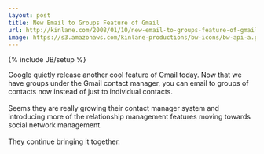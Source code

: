 ```yaml
---
layout: post
title: New Email to Groups Feature of Gmail
url: http://kinlane.com/2008/01/10/new-email-to-groups-feature-of-gmail/
image: https://s3.amazonaws.com/kinlane-productions/bw-icons/bw-api-a.png
---
```

{% include JB/setup %}
<p>
     Google quietly release another cool feature of Gmail today. Now that we have groups under the Gmail contact manager, you can email to groups of contacts now instead of just to individual contacts.
     <br />
     <br />
     Seems they are really growing their contact manager system and introducing more of the relationship management features moving towards social network management.
     <br />
     <br />
     They continue bringing it together.
</p>